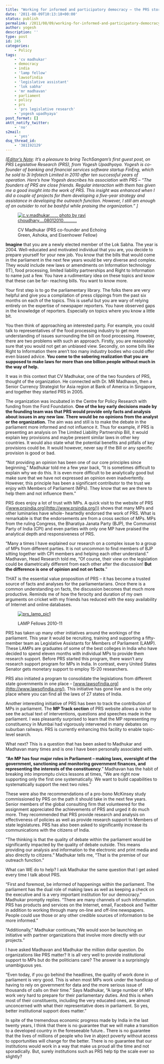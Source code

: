 ```yaml
---
title: "Working for informed and participatory democracy – the PRS story"
date: '2011-08-09T10:13:18+00:00'
status: publish
permalink: /2011/08/09/working-for-informed-and-participatory-democracy-the-prs-story
author: yogesh
description: ''
type: post
id: 245
categories:
    - Policy
tags:
    - 'cv madhukar'
    - democracy
    - india
    - 'lamp fellow'
    - lawsofindia
    - 'legislative assistant'
    - 'lok sabha'
    - 'mr madhavan'
    - parliament
    - policy
    - prs
    - 'prs legislative research'
    - 'yogesh upadhyaya'
post_format: []
aktt_notify_twitter:
    - 'no'
s2mail:
    - 'yes'
dsq_thread_id:
    - '381192129'
---
```

*\[<span style="text-decoration: underline;">Editor’s Note</span>: It’s a pleasure to bring TechSangam’s first guest post, on PRS Legislative Research (PRS), from Yogesh Upadhyaya. Yogesh is co-founder of banking and financial services software startup FinEng, which he sold to 3i Infotech Limited in 2010 after ten successful years of operation. Here’s how Yogesh describes his association with PRS – “The founders of PRS are close friends. Regular interaction with them has given me a good insight into the work of PRS. This insight was enhanced when I did a couple of projects for them developing a five-year strategy and assistance in developing the outreach function. However, I still am enough of an outsider to not be bashful while praising the organization.” \]*

<figure aria-describedby="caption-attachment-248" class="wp-caption alignleft" id="attachment_248" style="width: 300px">

[![](../../../../uploads/2011/08/prs_cv_madhukar_5.jpg "c.v.madhukar....... photo by ravi choudhary....08012010...........")](../../../../uploads/2011/08/prs_cv_madhukar_5.jpg)<figcaption class="wp-caption-text" id="caption-attachment-248">CV Madhukar (PRS co-founder and Echoing Green, Ashoka, and Eisenhower Fellow)</figcaption></figure>

**Imagine** that you are a newly elected member of the Lok Sabha. The year is 2004. Well-educated and motivated individual that you are, you decide to prepare yourself for your new job. You know that the bills that would come in the parliament in the next few years would be very diverse and complex. They would include new laws or amendments on Information technology (IT), food processing, limited liability partnerships and Right to Information to name just a few. You have a rudimentary idea on these topics and know that these can be far- reaching bills. You want to know more.

Your first step is to go the parliamentary library. The folks there are very helpful and give you a compilation of press clippings from the past six months on each of the topics. This is useful but you are wary of relying entirely on the expertise of newspaper reporters. You have observed gaps in the knowledge of reporters. Especially on topics where you know a little bit.

You then think of approaching an interested party. For example, you could talk to representatives of the food processing industry to get more understanding of issues surrounding the bill on food processing. However, there are two problems with such an approach. Firstly, you are reasonably sure that you would not get an unbiased view. Secondly, on some bills like Right to Information there aren’t too many industry bodies who could offer even biased advice. **You come to the sobering realization that you are supposed to make laws for more than one billion people without much in the way of help.**

It was in this context that CV Madhukar, one of the two founders of PRS, thought of the organization. He connected with Dr. MR Madhavan, then a Senior Currency Strategist for Asia region at Bank of America in Singapore, and together they started PRS in 2005.

The organization was incubated in the Centre for Policy Research with funding from the Ford Foundation. **One of the key early decisions made by the founding team was that PRS would provide only facts and analysis about issues in any new law.** **There would be no opinions from the analyst or the organization.** The aim was and still is to make the debate in the parliament more informed and not influence it. Thus for example, if PRS is presenting an analysis on The Limited Liability Partnership Bill, it would explain key provisions and maybe present similar laws in other key countries. It would also state what the potential benefits and pitfalls of key provisions could be. It would however, never say if the Bill or any specific provision is good or bad.

“Not providing an opinion has been one of our core principles since beginning,” Madhukar told me a few year back, “It is sometimes difficult to explain why we do this. It is even more difficult to be analytically good but make sure that we have not expressed an opinion even inadvertently. However, this principle has been a significant contributor to the trust we enjoy with Members of Parliament (MPs). They know that we are there to help them and not influence them.”

PRS does enjoy a lot of trust with MPs. A quick visit to the website of PRS ([www.prsindia.org](http://www.prsindia.org/)) shows that many MPs and other luminaries have whole- heartedly endorsed the work of PRS. What is remarkable is that the endorsements are from a cross section of MPs. MPs from the ruling Congress, the Bharatiya Janata Party (BJP), the Communist Party of India (CPI) and even parties with only one MP have praised the analytical depth and responsiveness of PRS.

“Many a times I have explained our research on a complex issue to a group of MPs from different parties. It is not uncommon to find members of BJP sitting together with CPI members and helping each other understand.”  Madhavan, Head Research told me, “Of course, their view on the legislation could be diametrically different from each other after the discussion! **But the difference is one of opinion and not on facts**.”

THAT is the essential value proposition of PRS – it has become a trusted source of facts and analyses for the parliamentarians. Once there is a common understanding on facts, the discussion becomes that much more productive. Reminds me of how the ferocity and duration of my own arguments on cricket with my friends has reduced with the easy availability of Internet and online databases.

<figure aria-describedby="caption-attachment-249" class="wp-caption alignright" id="attachment_249" style="width: 300px">

[![](../../../../uploads/2011/08/prs_lamp_pic1.png "prs_lamp_pic1")](../../../../uploads/2011/08/prs_lamp_pic1.png)<figcaption class="wp-caption-text" id="caption-attachment-249">LAMP Fellows 2010-11</figcaption></figure>

PRS has taken up many other initiatives around the workings of the parliament. This year it would be recruiting, training and supporting a fifty-member team as Legislative Assistants for Members of Parliament (LAMP). These LAMPs are graduates of some of the best colleges in India who have decided to spend eleven months with individual MPs to provide them research support. Before PRS started this program, there wasn’t any research support program for MPs in India. In contrast, every United States Senator gets monetary support to employ 15-20 researchers.

PRS also initiated a program to consolidate the legislations from different state governments in one place – [www.lawsofindia.org](http://www.lawsofindia.org/). This initiative has gone live and is the only place where you can find all the laws of 27 states of India.

Another interesting initiative of PRS has been to track the contribution of MPs in parliament. The **MP Track section** of PRS website allows a visitor to see the actual text of interventions, questions and speeches made in the parliament. I was pleasantly surprised to learn that the MP representing my constituency in Mumbai had vigorously intervened in many debates on suburban railways. PRS is currently enhancing this facility to enable topic-level search.

What next?  This is a question that has been asked to Madhukar and Madhavan many times and is one I have been personally associated with.

**“An MP has four major roles in Parliament – making laws, oversight of the government, sanctioning and monitoring government finances, and representing the interests of the constituency**.” Madhavan has the habit of breaking into impromptu civics lessons at times, “We are right now supporting only the first one systematically. We want to build capabilities to systematically support the next two roles.”

These were also the recommendations of a pro-bono McKinsey study commissioned by PRS on the path it should take in the next few years. Senior members of the global consulting firm that volunteered for the assignment appreciated the achievements of PRS and urged it do much more. They recommended that PRS provide research and analysis on effectiveness of policies as well as provide research support to Members of state legislatures. PRS has also been asked to significantly increase its communications with the citizens of India.

“The thinking is that the quality of debate within the parliament would be significantly impacted by the quality of debate outside. This means providing our analysis and information to the electronic and print media and also directly to citizens.” Madhukar tells me, “That is the premise of our outreach function.”

What can WE do to help? I ask Madhukar the same question that I get asked every time I talk about PRS.

“First and foremost, be informed of happenings within the parliament. The parliament has the dual role of making laws as well as keeping a check on the executive and is a very important institution for our democracy.”  Madhukar promptly replies. “There are many channels of such information. PRS has products and services on the Internet, email, Facebook and Twitter in addition to working through many on-line and off-line newspapers. People could use those or any other credible sources of information to be more informed.”

“Additionally,”  Madhukar continues,”We would soon be launching an initiative with partner organizations that involve more directly with our projects.”

I have asked Madhavan and Madhukar the million dollar question. Do organizations like PRS matter? It is all very well to provide institutional support to MPs but do the politicians care? The answer is a surprisingly unambiguous yes.

“Even today, if you go behind the headlines, the quality of work done in parliament is very good. This is when most MPs work under the handicap of having to rely on government for data and the more serious issue of thousands of calls on their time.”  Says Madhukar, “A large number of MPs work very hard to prepare for their parliamentary duties. And this is when most of their constituents, including the very educated ones, are almost unconcerned with what their representative does in parliament. So yes, better institutional support does matter.”

In spite of the tremendous economic progress made by India in the last twenty years, I think that there is no guarantee that we will make a transition to a developed country in the foreseeable future.. There is no guarantee that the lives of millions of people who live in abject poverty without access to opportunities will change for the better. There is no guarantee that our institutions would work in a way that make us proud all the time and not sporadically. But, surely institutions such as PRS help tip the scale ever so slightly?
